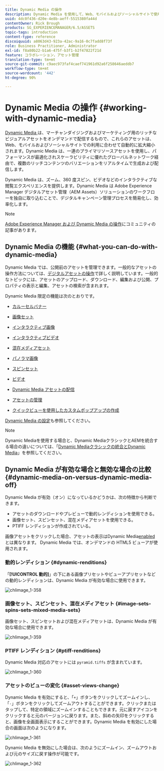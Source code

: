 ```yaml
---
title: Dynamic Media の操作
description: Dynamic Media を使用して、Web、モバイルおよびソーシャルサイトで使用するためにアセットを配信する方法を学習します。
uuid: 4dc0f436-d20e-4e8b-aeff-5515380fa44d
contentOwner: Rick Brough
products: SG_EXPERIENCEMANAGER/6.5/ASSETS
topic-tags: introduction
content-type: reference
discoiquuid: a8063d43-923a-42ac-9a16-0c7fadd8f73f
role: Business Practitioner, Administrator
exl-id: f8a80b22-b1a6-475f-b3f1-b2f47822f21d
feature: コラボレーション，アセット管理
translation-type: tm+mt
source-git-commit: c9aec973faf4caef741961d92a6f258646aeddb7
workflow-type: tm+mt
source-wordcount: '442'
ht-degree: 90%

---
```


# Dynamic Media の操作 {#working-with-dynamic-media}

[Dynamic Media ](https://www.adobe.com/solutions/web-experience-management/dynamic-media.html)は、マーチャンダイジングおよびマーケティング用のリッチなビジュアルアセットをオンデマンドで配信するもので、これらのアセットは、Web、モバイルおよびソーシャルサイトでの利用に合わせて自動的に拡大縮小されます。Dynamic Media は、一連のプライマリソースアセットを使用し、パフォーマンスが最適化されスケーラビリティに優れたグローバルネットワーク経由で、複数のリッチコンテンツのバリエーションをリアルタイムで生成および配信します。

Dynamic Media は、ズーム、360 度スピン、ビデオなどのインタラクティブな閲覧エクスペリエンスを提供します。Dynamic Media は Adobe Experience Manager デジタルアセット管理（AEM Assets）ソリューションのワークフローを独自に取り込むことで、デジタルキャンペーン管理プロセスを簡易化し、効率化します。

>[!NOTE]
>
>[Adobe Experience Manager および Dynamic Media の操作](https://helpx.adobe.com/jp/experience-manager/using/aem_dynamic_media.html)にコミュニティの記事があります。

## Dynamic Media の機能  {#what-you-can-do-with-dynamic-media}

Dynamic Media では、公開前のアセットを管理できます。一般的なアセットの操作方法については、[デジタルアセットの操作](manage-assets.md)で詳しく説明しています。一般的なトピックには、アセットのアップロード、ダウンロード、編集および公開、プロパティの表示と編集、アセットの検索が含まれます。

Dynamic Media 限定の機能は次のとおりです。

* [カルーセルバナー](carousel-banners.md)
* [画像セット](image-sets.md)
* [インタラクティブ画像](interactive-images.md)
* [インタラクティブビデオ](interactive-videos.md)
* [混在メディアセット](mixed-media-sets.md)
* [パノラマ画像](panoramic-images.md)

* [スピンセット](spin-sets.md)
* [ビデオ](video.md)
* [Dynamic Media アセットの配信 ](delivering-dynamic-media-assets.md)
* [アセットの管理](managing-assets.md)
* [クイックビューを使用したカスタムポップアップの作成](custom-pop-ups.md)

[Dynamic Media の設定](administering-dynamic-media.md)も参照してください。

>[!NOTE]
>
>Dynamic Mediaを使用する場合と、Dynamic MediaクラシックとAEMを統合する場合の違いについては、「[Dynamic Mediaクラシックの統合とDynamic Media](/help/sites-administering/scene7.md#aem-scene-integration-versus-dynamic-media)」を参照してください。

## Dynamic Media が有効な場合と無効な場合の比較 {#dynamic-media-on-versus-dynamic-media-off}

Dynamic Media が有効（オン）になっているかどうかは、次の特徴から判断できます。

* アセットのダウンロードやプレビューで動的レンディションを使用できる。
* 画像セット、スピンセット、混在メディアセットを使用できる。
* PTIFF レンディションが作成されている。

画像アセットをクリックした場合、アセットの表示はDynamic Media[enabled](config-dynamic.md#enabling-dynamic-media)とは異なります。 Dynamic Media では、オンデマンドの HTML5 ビューアが使用されます。

### 動的レンディション {#dynamic-renditions}

「**[!UICONTROL 動的]**」の下にある画像プリセットやビューアプリセットなどの動的レンディションは、Dynamic Media が有効な場合に使用できます。

![chlimage_1-358](assets/chlimage_1-358.png)

### 画像セット、スピンセット、混在メディアセット {#image-sets-spins-sets-mixed-media-sets}

画像セット、スピンセットおよび混在メディアセットは、Dynamic Media が有効な場合に使用できます。

![chlimage_1-359](assets/chlimage_1-359.png)

### PTIFF レンディション {#ptiff-renditions}

Dynamic Media 対応のアセットには `pyramid.tiffs` が含まれています。

![chlimage_1-360](assets/chlimage_1-360.png)

### アセットのビューの変化 {#asset-views-change}

Dynamic Media を有効にすると、「`+`」ボタンをクリックしてズームインし、「`-`」ボタンをクリックしてズームアウトすることができます。クリックまたはタップして、特定の領域にズームインすることもできます。元に戻すアイコンをクリックすると元のバージョンに戻ります。また、斜めの矢印をクリックすると、画像を全画面表示にすることができます。Dynamic Media を有効にした場合の画面は次のようになります。

![chlimage_1-361](assets/chlimage_1-361.png)

Dynamic Media を無効にした場合は、次のようにズームイン、ズームアウトおよび元のサイズに戻す操作が可能です。

![chlimage_1-362](assets/chlimage_1-362.png)
